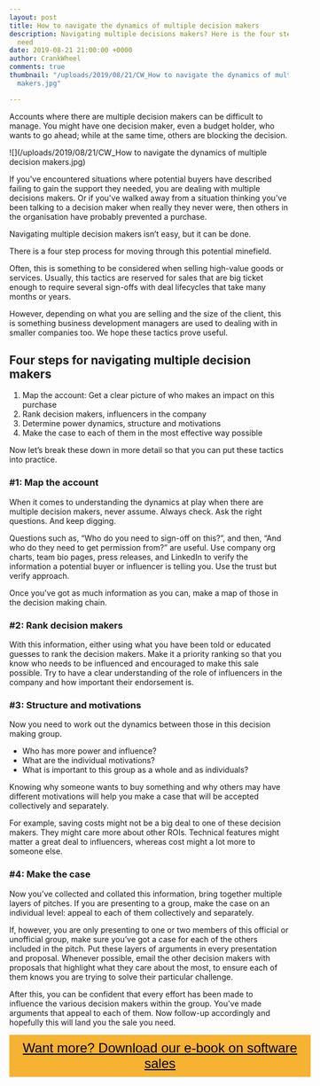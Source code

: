```yaml
---
layout: post
title: How to navigate the dynamics of multiple decision makers
description: Navigating multiple decisions makers? Here is the four step process you
  need
date: 2019-08-21 21:00:00 +0000
author: CrankWheel
comments: true
thumbnail: "/uploads/2019/08/21/CW_How to navigate the dynamics of multiple decision
  makers.jpg"

---
```

Accounts where there are multiple decision makers can be difficult to manage. You might have one decision maker, even a budget holder, who wants to go ahead; while at the same time, others are blocking the decision.

![](/uploads/2019/08/21/CW_How to navigate the dynamics of multiple decision makers.jpg)

If you've encountered situations where potential buyers have described failing to gain the support they needed, you are dealing with multiple decisions makers. Or if you've walked away from a situation thinking you've been talking to a decision maker when really they never were, then others in the organisation have probably prevented a purchase.

Navigating multiple decision makers isn’t easy, but it can be done.

There is a four step process for moving through this potential minefield.

Often, this is something to be considered when selling high-value goods or services. Usually, this tactics are reserved for sales that are big ticket enough to require several sign-offs with deal lifecycles that take many months or years.

However, depending on what you are selling and the size of the client, this is something business development managers are used to dealing with in smaller companies too. We hope these tactics prove useful.

## Four steps for navigating multiple decision makers

1. Map the account: Get a clear picture of who makes an impact on this purchase
2. Rank decision makers, influencers in the company
3. Determine power dynamics, structure and motivations
4. Make the case to each of them in the most effective way possible

Now let’s break these down in more detail so that you can put these tactics into practice.

### #1: Map the account

When it comes to understanding the dynamics at play when there are multiple decision makers, never assume. Always check. Ask the right questions. And keep digging.

Questions such as, “Who do you need to sign-off on this?”, and then, “And who do they need to get permission from?” are useful. Use company org charts, team bio pages, press releases, and LinkedIn to verify the information a potential buyer or influencer is telling you. Use the trust but verify approach.

Once you've got as much information as you can, make a map of those in the decision making chain.

### #2: Rank decision makers

With this information, either using what you have been told or educated guesses to rank the decision makers. Make it a priority ranking so that you know who needs to be influenced and encouraged to make this sale possible. Try to have a clear understanding of the role of influencers in the company and how important their endorsement is.

### #3: Structure and motivations

Now you need to work out the dynamics between those in this decision making group.

* Who has more power and influence?
* What are the individual motivations?
* What is important to this group as a whole and as individuals?

Knowing why someone wants to buy something and why others may have different motivations will help you make a case that will be accepted collectively and separately.

For example, saving costs might not be a big deal to one of these decision makers. They might care more about other ROIs. Technical features might matter a great deal to influencers, whereas cost might a lot more to someone else.

### #4: Make the case

Now you’ve collected and collated this information, bring together multiple layers of pitches. If you are presenting to a group, make the case on an individual level: appeal to each of them collectively and separately.

If, however, you are only presenting to one or two members of this official or unofficial group, make sure you’ve got a case for each of the others included in the pitch. Put these layers of arguments in every presentation and proposal. Whenever possible, email the other decision makers with proposals that highlight what they care about the most, to ensure each of them knows you are trying to solve their particular challenge.

After this, you can be confident that every effort has been made to influence the various decision makers within the group. You've made arguments that appeal to each of them. Now follow-up accordingly and hopefully this will land you the sale you need.

<style> .btn-signup { padding-top: 11px !important; border-radius: 0px !important; background-color: #f6b333; text-align: center; padding: 10px 20px !important; border: 0px !important; width: 100%; margin-bottom: 20px; } .btn-signup a { color: black !important; font-family: 'Titillium Web', sans-serif; font-size: 24px !important; font-weight: normal !important; } </style>

<div class="btn-signup"><a style="cursor: pointer;" href="/sign-up-to-download">Want more? Download our e-book on software sales</a></div>